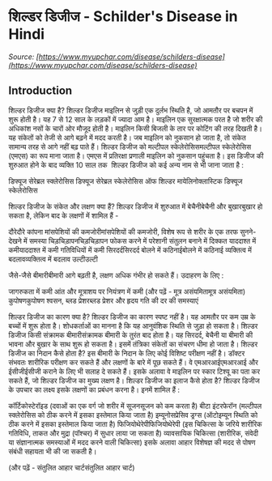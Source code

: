 # शिल्डर डिजीज - Schilder's Disease in Hindi
_Source: [https://www.myupchar.com/disease/schilders-disease](https://www.myupchar.com/disease/schilders-disease)_

## Introduction
शिल्डर डिजीज क्या है?
शिल्डर डिजीज माइलिन से जुड़ी एक दुर्लभ स्थिति है, जो आमतौर पर बचपन में शुरू होती है। यह 7 से 12 साल के लड़कों में ज्यादा आम है।
माइलिन एक सुरक्षात्मक परत है जो शरीर की अधिकांश नसों के चारों ओर मौजूद होती है। माइलिन किसी बिजली के तार पर कोटिंग की तरह दिखती है। यह संकेतों को तेजी से आगे बढ़ने में मदद करती है। जब माइलिन को नुकसान हो जाता है, तो संकेत सामान्य तरह से आगे नहीं बढ़ पाते हैं।
शिल्डर डिजीज को मल्टीपल स्केलेरोसिसमल्टीपल स्केलेरोसिस (एमएस) का रूप माना जाता है। एमएस में प्रतिरक्षा प्रणाली माइलिन को नुकसान पहुंचता है। इस डिजीज की शुरुआत होने के बाद व्यक्ति 10 साल तक 
शिल्डर डिजीज को कई अन्य नाम से भी जाना जाता है :

डिफ्यूज सेरेब्रल स्क्लेरोसिस
डिफ्यूज सेरेब्रल स्केलेरोसिस ऑफ शिल्डर
मायेलिनोक्लास्टिक डिफ्यूज स्केलेरोसिस

शिल्डर डिजीज के संकेत और लक्षण क्या हैं?
शिल्डर डिजीज में शुरुआत में बेचैनीबेचैनी और बुखारबुखार हो सकता है, लेकिन बाद के लक्षणों में शामिल हैं -

दौरेदौरे
कांपना
मांसपेशियों की कमजोरीमांसपेशियों की कमजोरी, विशेष रूप से शरीर के एक तरफ
सुनने-देखने में समस्या
चिड़चिड़ापनचिड़चिड़ापन
फोकस करने में परेशानी
संतुलन बनाने में दिक्कत
याददाश्त में कमीयाददाश्त में कमी
गतिविधियों में कमी
सिरदर्दसिरदर्द
बोलने में कठिनाईबोलने में कठिनाई
व्यक्तित्व में बदलावव्यक्तित्व में बदलाव
उल्टीउल्टी

जैसे-जैसे बीमारीबीमारी आगे बढ़ती है, लक्षण अधिक गंभीर हो सकते हैं। उदाहरण के लिए :

जागरुकता में कमी
आंत और मूत्राशय पर नियंत्रण में कमी (और पढ़ें - मूत्र असंयमितामूत्र असंयमिता)
कुपोषणकुपोषण
श्वसन, ब्लड प्रेशरब्लड प्रेशर और हृदय गति की दर की समस्याएं

शिल्डर डिजीज का कारण क्या है?
शिल्डर डिजीज का कारण स्पष्ट नहीं है। यह आमतौर पर कम उम्र के बच्चों में शुरू होता है। शोधकर्ताओं का मानना है कि यह आनुवंशिक स्थिति से जुड़ा हो सकता है।
शिल्डर डिजीज किसी संक्रामक बीमारीसंक्रामक बीमारी के तुरंत बाद होता है। यह सिरदर्द, बेचैनी या बीमारी की भावना और बुखार के साथ शुरू हो सकता है। इसमें तंत्रिका संकेतों का संचरण धीमा हो जाता है।
शिल्डर डिजीज का निदान कैसे होता है?
इस बीमारी के निदान के लिए कोई विशिष्ट परीक्षण नहीं है। डॉक्टर संभवतः शारीरिक परीक्षण कर सकते हैं और लक्षणों के बारे में पूछ सकते हैं। वे एमआरआईएमआरआई और ईसीजीईसीजी कराने के लिए भी सलाह दे सकते हैं। इसके अलावा वे माइलिन पर स्कार टिश्यू का पता कर सकते हैं, जो शिल्डर डिजीज का मुख्य लक्षण है।
शिल्डर डिजीज का इलाज कैसे होता है?
शिल्डर डिजीज के उपचार का लक्ष्य इसके लक्षणों का प्रबंधन करना है। इनमें शामिल हैं :

कॉर्टिकोस्टेरॉइड (दवाओं का एक वर्ग जो शरीर में सूजनसूजन को कम करता है)
बीटा इंटरफेरॉन (मल्टीपल स्क्लेरोसिस को ठीक करने में इसका इस्तेमाल किया जाता है)
इम्यूनोसप्रेसिव ड्रग्स (ऑटोइम्यून स्थिति को ठीक करने में इसका इस्तेमाल किया जाता है)
फिजियोथेरेपीफिजियोथेरेपी (इस चिकित्सा के जरिये शारीरिक गतिविधि, ताकत और मुद्रा (पॉश्चर) में सुधार लाया जा सकता है)
व्यावसायिक चिकित्सा (शारीरिक, संवेदी या संज्ञानात्मक समस्याओं में मदद करने वाली चिकित्सा)
इसके अलावा आहार विशेषज्ञ की मदद से पोषण संबंधी सहायता भी की जा सकती है।

(और पढ़ें - संतुलित आहार चार्टसंतुलित आहार चार्ट)

